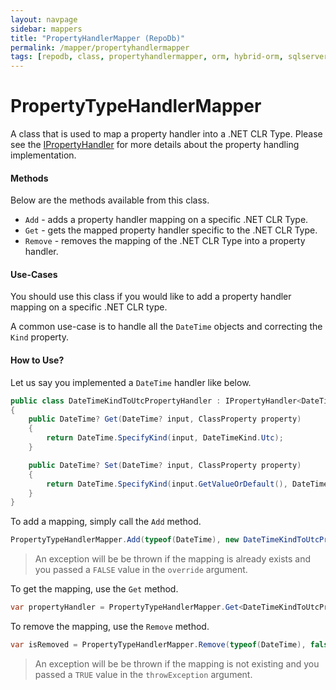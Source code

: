 ```yaml
---
layout: navpage
sidebar: mappers
title: "PropertyHandlerMapper (RepoDb)"
permalink: /mapper/propertyhandlermapper
tags: [repodb, class, propertyhandlermapper, orm, hybrid-orm, sqlserver, sqlite, mysql, postgresql]
---
```


# PropertyTypeHandlerMapper

A class that is used to map a property handler into a .NET CLR Type. Please see the [IPropertyHandler](/interface/ipropertyhandler) for more details about the property handling implementation.

#### Methods

Below are the methods available from this class.

- `Add` - adds a property handler mapping on a specific .NET CLR Type.
- `Get` - gets the mapped property handler specific to the .NET CLR Type.
- `Remove` - removes the mapping of the .NET CLR Type into a property handler.

#### Use-Cases

You should use this class if you would like to add a property handler mapping on a specific .NET CLR type.

A common use-case is to handle all the `DateTime` objects and correcting the `Kind` property.

#### How to Use?

Let us say you implemented a `DateTime` handler like below.

```csharp
public class DateTimeKindToUtcPropertyHandler : IPropertyHandler<DateTime?, DateTime?>
{
    public DateTime? Get(DateTime? input, ClassProperty property)
    {
        return DateTime.SpecifyKind(input, DateTimeKind.Utc);
    }

    public DateTime? Set(DateTime? input, ClassProperty property)
    {
        return DateTime.SpecifyKind(input.GetValueOrDefault(), DateTimeKind.Unspecified);
    }
}
```

To add a mapping, simply call the `Add` method.

```csharp
PropertyTypeHandlerMapper.Add(typeof(DateTime), new DateTimeKindToUtcPropertyHandler(), true);
```

> An exception will be be thrown if the mapping is already exists and you passed a `FALSE` value in the `override` argument.

To get the mapping, use the `Get` method.

```csharp
var propertyHandler = PropertyTypeHandlerMapper.Get<DateTimeKindToUtcPropertyHandler>(typeof(DateTime));
```

To remove the mapping, use the `Remove` method.

```csharp
var isRemoved = PropertyTypeHandlerMapper.Remove(typeof(DateTime), false);
```

> An exception will be be thrown if the mapping is not existing and you passed a `TRUE` value in the `throwException` argument.